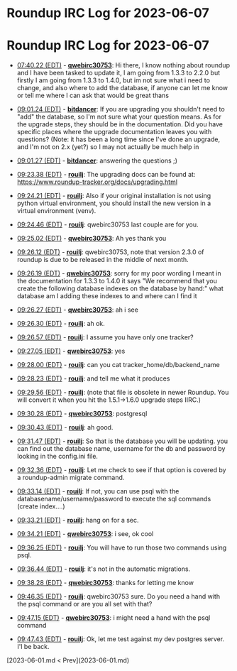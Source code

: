 # Roundup IRC Log for 2023-06-07 #
# Roundup IRC Log for 2023-06-07
* <a href="#07:40.22" id="07:40.22">07:40.22 (EDT)</a> - __[qwebirc30753](https://github.com/qwebirc30753)__: Hi there, I know nothing about roundup and I have been tasked to update it, I am going from 1.3.3 to 2.2.0 but firstly I am going from 1.3.3 to 1.4.0, but im not sure what i need to change, and also where to add the database, if anyone can let me know or tell me where I can ask that would be great thans

* <a href="#09:01.24" id="09:01.24">09:01.24 (EDT)</a> - __[bitdancer](https://github.com/bitdancer)__: If you are upgrading you shouldn't need to "add" the database, so I'm not sure what your question means.  As for the upgrade steps, they should be in the documentation.  Did you have specific places where the upgrade documentation leaves you with questions?  (Note: it has been a long time since I've done an upgrade, and I'm not on 2.x (yet?) so I may not actually be much help in
* <a href="#09:01.27" id="09:01.27">09:01.27 (EDT)</a> - __[bitdancer](https://github.com/bitdancer)__: answering the questions ;)

* <a href="#09:23.38" id="09:23.38">09:23.38 (EDT)</a> - __[rouilj](https://github.com/rouilj)__: The upgrading docs can be found at: <https://www.roundup-tracker.org/docs/upgrading.html>
* <a href="#09:24.21" id="09:24.21">09:24.21 (EDT)</a> - __[rouilj](https://github.com/rouilj)__: Also if your original installation is not using python virtual environment, you should install the new version in a virtual environment (venv).

* <a href="#09:24.46" id="09:24.46">09:24.46 (EDT)</a> - __[rouilj](https://github.com/rouilj)__: qwebirc30753 last couple are for you.
* <a href="#09:25.02" id="09:25.02">09:25.02 (EDT)</a> - __[qwebirc30753](https://github.com/qwebirc30753)__: Ah yes thank you

* <a href="#09:26.12" id="09:26.12">09:26.12 (EDT)</a> - __[rouilj](https://github.com/rouilj)__: qwebirc30753, note that version 2.3.0 of roundup is due to be released in the middle of next month.
* <a href="#09:26.19" id="09:26.19">09:26.19 (EDT)</a> - __[qwebirc30753](https://github.com/qwebirc30753)__: sorry for my poor wording I meant in the documentation for 1.3.3 to 1.4.0 it says  "We recommend that you create the following database indexes on the database by hand:" what database am I adding these indexes to and where can I find it
* <a href="#09:26.27" id="09:26.27">09:26.27 (EDT)</a> - __[qwebirc30753](https://github.com/qwebirc30753)__: ah i see

* <a href="#09:26.30" id="09:26.30">09:26.30 (EDT)</a> - __[rouilj](https://github.com/rouilj)__: ah ok.
* <a href="#09:26.57" id="09:26.57">09:26.57 (EDT)</a> - __[rouilj](https://github.com/rouilj)__: I assume you have only one tracker?
* <a href="#09:27.05" id="09:27.05">09:27.05 (EDT)</a> - __[qwebirc30753](https://github.com/qwebirc30753)__: yes

* <a href="#09:28.00" id="09:28.00">09:28.00 (EDT)</a> - __[rouilj](https://github.com/rouilj)__: can you cat tracker_home/db/backend_name
* <a href="#09:28.23" id="09:28.23">09:28.23 (EDT)</a> - __[rouilj](https://github.com/rouilj)__: and tell me what it produces

* <a href="#09:29.56" id="09:29.56">09:29.56 (EDT)</a> - __[rouilj](https://github.com/rouilj)__: (note that file is obsolete in newer Roundup. You will convert it when you hit the 1.5.1->1.6.0 upgrade steps IIRC.)
* <a href="#09:30.28" id="09:30.28">09:30.28 (EDT)</a> - __[qwebirc30753](https://github.com/qwebirc30753)__: postgresql

* <a href="#09:30.43" id="09:30.43">09:30.43 (EDT)</a> - __[rouilj](https://github.com/rouilj)__: ah good.

* <a href="#09:31.47" id="09:31.47">09:31.47 (EDT)</a> - __[rouilj](https://github.com/rouilj)__: So that is the database you will be updating. you can find out the database name, username for the db and password by looking in the config.ini file.
* <a href="#09:32.36" id="09:32.36">09:32.36 (EDT)</a> - __[rouilj](https://github.com/rouilj)__: Let me check to see if that option is covered by a roundup-admin migrate command.

* <a href="#09:33.14" id="09:33.14">09:33.14 (EDT)</a> - __[rouilj](https://github.com/rouilj)__: If not, you can use psql with the databasename/username/password to execute the sql commands (create index....)
* <a href="#09:33.21" id="09:33.21">09:33.21 (EDT)</a> - __[rouilj](https://github.com/rouilj)__: hang on for a sec.

* <a href="#09:34.21" id="09:34.21">09:34.21 (EDT)</a> - __[qwebirc30753](https://github.com/qwebirc30753)__: i see, ok cool

* <a href="#09:36.25" id="09:36.25">09:36.25 (EDT)</a> - __[rouilj](https://github.com/rouilj)__: You will have to run those two commands using psql.
* <a href="#09:36.44" id="09:36.44">09:36.44 (EDT)</a> - __[rouilj](https://github.com/rouilj)__: it's not in the automatic migrations.

* <a href="#09:38.28" id="09:38.28">09:38.28 (EDT)</a> - __[qwebirc30753](https://github.com/qwebirc30753)__: thanks for letting me know

* <a href="#09:46.35" id="09:46.35">09:46.35 (EDT)</a> - __[rouilj](https://github.com/rouilj)__: qwebirc30753 sure. Do you need a hand with the psql command or are you all set with that?

* <a href="#09:47.15" id="09:47.15">09:47.15 (EDT)</a> - __[qwebirc30753](https://github.com/qwebirc30753)__: i might need a hand with the psql command
* <a href="#09:47.43" id="09:47.43">09:47.43 (EDT)</a> - __[rouilj](https://github.com/rouilj)__: Ok, let me test against my dev postgres server. I'l be back.

<div class="inpage-footer">
[2023-06-01.md < Prev](2023-06-01.md)
</div>
